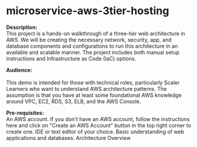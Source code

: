 # microservice-aws-3tier-hosting

**Description:**<br>
This project is a hands-on walkthrough of a three-tier web architecture in AWS. We will be creating the necessary network, security, app, and database components and configurations to run this architecture in an available and scalable manner. The project includes both manual setup instructions and Infrastructure as Code (IaC) options.

**Audience:**<br>  
This demo is intended for those with technical roles, particularly Scaler Learners who want to understand AWS architecture patterns. The assumption is that you have at least some foundational AWS knowledge around VPC, EC2, RDS, S3, ELB, and the AWS Console.

**Pre-requisites:**<br> 
An AWS account. If you don't have an AWS account, follow the instructions here and click on "Create an AWS Account" button in the top right corner to create one.
IDE or text editor of your choice.
Basic understanding of web applications and databases.
Architecture Overview
